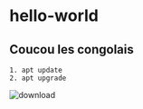 # hello-world
## Coucou les congolais 

```
1. apt update
2. apt upgrade
```
![download](https://github.com/user-attachments/assets/3b2f9688-0782-45d3-aeea-25ceeaa139a8)
